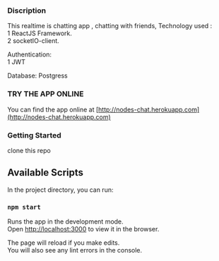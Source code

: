 ### Discription
This realtime is chatting app , chatting with friends, 
Technology used :</br>
1 ReactJS Framework.</br>
2 socketIO-client.

Authentication:</br>
1 JWT

Database:
Postgress

### TRY THE APP ONLINE
You can find the app online at
[http://nodes-chat.herokuapp.com](http://nodes-chat.herokuapp.com)

### Getting Started
clone this repo </br>
## Available Scripts
In the project directory, you can run:

### `npm start`

Runs the app in the development mode.<br />
Open [http://localhost:3000](http://localhost:3000) to view it in the browser.

The page will reload if you make edits.<br />
You will also see any lint errors in the console.
 
